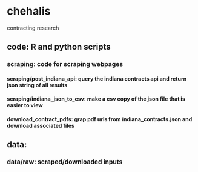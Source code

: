 # chehalis
contracting research

## code: R and python scripts
### scraping: code for scraping webpages
#### scraping/post_indiana_api: query the indiana contracts api and return json string of all results
#### scraping/indiana_json_to_csv: make a csv copy of the json file that is easier to view
#### download_contract_pdfs: grap pdf urls from indiana_contracts.json and download associated files

## data:
### data/raw: scraped/downloaded inputs
